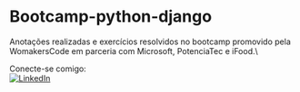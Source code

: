 # Bootcamp-python-django

Anotações realizadas e exercícios resolvidos no bootcamp promovido pela WomakersCode em parceria com Microsoft, PotenciaTec e iFood.\

Conecte-se comigo:\
[![LinkedIn](https://img.shields.io/badge/LinkedIn-0077B5?style=for-the-badge&logo=linkedin&logoColor=white)](https://www.linkedin.com/in/danieli-do-nascimento-dalla-vecchia) 
